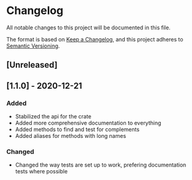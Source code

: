 # Changelog
All notable changes to this project will be documented in this file.

The format is based on [Keep a Changelog](https://keepachangelog.com/en/1.0.0/),
and this project adheres to [Semantic Versioning](https://semver.org/spec/v2.0.0.html).

## [Unreleased]

## [1.1.0] - 2020-12-21
### Added
- Stabilized the api for the crate
- Added more comprehensive documentation to everything
- Added methods to find and test for complements
- Added aliases for methods with long names
### Changed
- Changed the way tests are set up to work, prefering documentation tests where possible